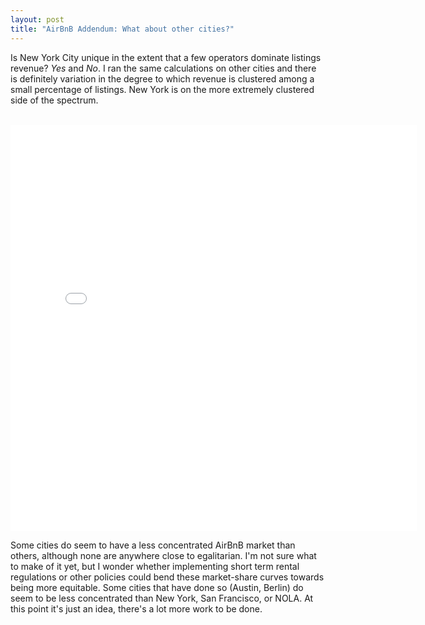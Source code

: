 ```yaml
---
layout: post
title: "AirBnB Addendum: What about other cities?"
---
```


Is New York City unique in the extent that a few operators dominate listings revenue? *Yes* and *No*.
I ran the same calculations on other cities and there is definitely variation in the degree to which revenue
is clustered among a small percentage of listings. New York is on the more extremely clustered side of the spectrum.

<br>

<iframe width="650" height="650" frameborder="0" scrolling="no" src="//plot.ly/~s_rimmele/67.embed"></iframe>


Some cities do seem to have a less concentrated AirBnB market than others, although none are anywhere close to egalitarian. I'm not sure what to make of it yet, but I wonder whether implementing short term rental regulations or other policies could bend these market-share curves towards being more equitable. Some cities that have done so (Austin, Berlin) do seem to be less concentrated than New York, San Francisco, or NOLA. At this point it's just an idea, there's a lot more work to be done.
